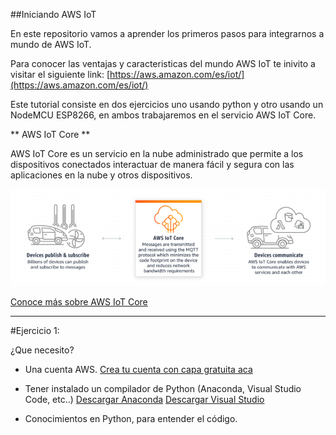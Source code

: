 ##Iniciando AWS IoT

En este repositorio vamos a aprender los primeros pasos para integrarnos a mundo de AWS IoT. 


Para conocer las ventajas y caracteristicas del mundo AWS IoT te inivito a visitar el siguiente link: [https://aws.amazon.com/es/iot/](https://aws.amazon.com/es/iot/)


Este tutorial consiste en dos ejercicios uno usando python y otro usando un NodeMCU ESP8266, en ambos trabajaremos en el servicio AWS IoT Core. 


** AWS IoT Core **


AWS IoT Core es un servicio en la nube administrado que permite a los dispositivos conectados interactuar de manera fácil y segura con las aplicaciones en la nube y otros dispositivos.

!["AWS IoT Core"](AWS_IoT_Core.png)

[Conoce más sobre AWS IoT Core](https://aws.amazon.com/es/iot-core/?nc=sn&loc=2&dn=3)

---

#Ejercicio 1:

¿Que necesito?

- Una cuenta AWS. [Crea tu cuenta con capa gratuita aca](https://aws.amazon.com/es/free/?all-free-tier.sort-by=item.additionalFields.SortRank&all-free-tier.sort-order=asc)
- Tener instalado un compilador de Python (Anaconda, Visual Studio Code, etc..)
  [Descargar Anaconda](https://www.anaconda.com/products/individual)
  [Descargar Visual Studio](https://code.visualstudio.com/download)

- Conocimientos en Python, para entender el código. 








